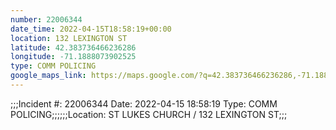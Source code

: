 ```yaml
---
number: 22006344
date_time: 2022-04-15T18:58:19+00:00
location: 132 LEXINGTON ST
latitude: 42.383736466236286
longitude: -71.1888073902525
type: COMM POLICING
google_maps_link: https://maps.google.com/?q=42.383736466236286,-71.1888073902525
---
```


;;;Incident #: 22006344  Date: 2022-04-15 18:58:19   Type: COMM POLICING;;;;;;Location: ST LUKES CHURCH / 132 LEXINGTON ST;;;
